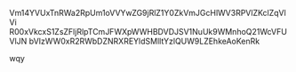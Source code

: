 Vm14YVUxTnRWa2RpUm1oVVYwZG9jRlZ1Y0ZkVmJGcHlWV3RPVlZKclZqVlVi
R00xVkcxS1ZsZFljRlpTCmJFWXpWWHBDVDJSV1NuUk9WMnhoQ21WcVFUVlJN
bVIzWW0xR2RWbDZNRXREYldSMlltYzlQUW9LZEhkeAoKenRk

wqy